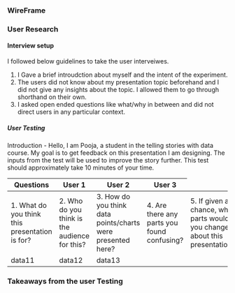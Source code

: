 ### WireFrame



### User Research

#### Interview setup 
I followed below guidelines to take the user interveiwes. 

1. I Gave a brief introudction about myself and the intent of the experiment. 
2. The users did not know about my presentation topic beforehand and I did not give any insights about the topic. I allowed them to go through shorthand on their own.
3. I asked open ended questions like what/why in between and did not direct users in any particular context.

##### User Testing 

Introduction -
Hello, I am Pooja, a student in the telling stories with data course.  My goal is to get feedback on this presentation I am designing. 
The inputs from the test will be used to improve the story further. This test should approximately take 10 minutes of your time.

<table>
   <thead>
      <tr>
         <th> Questions </th>
         <th> User 1 </th>
         <th> User 2 </th>
        <th>  User 3 </th>
      </tr>
   </thead>
   <tbody>
      <tr>
         <td>1.	What do you think this presentation is for? </td>
         <td>2. Who do you think is the audience for this?</td>
         <td>3. How do you think data points/charts were presented here?</td>
         <td>4. Are there any parts you found confusing?</td>
         <td>5. If given a chance, what parts would you change about this presentation?</td>
         <td>6. What other questions do you have about this presentation?</td>
      </tr>
      <tr>
         <td>data11</td>
         <td>data12</td>
         <td>data13</td>
      </tr>
   </tbody>
</table>



### Takeaways from the user Testing
